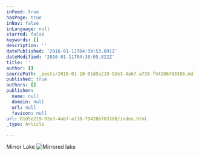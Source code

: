 ```yaml
---
inFeed: true
hasPage: true
inNav: false
inLanguage: null
starred: false
keywords: []
description: ''
datePublished: '2016-01-11T04:39:53.091Z'
dateModified: '2016-01-11T04:38:05.822Z'
title: ''
author: []
sourcePath: _posts/2016-01-10-01d5e219-92e3-4a67-a738-f94286703308.md
published: true
authors: []
publisher:
  name: null
  domain: null
  url: null
  favicon: null
url: 01d5e219-92e3-4a67-a738-f94286703308/index.html
_type: Article

---
```

Mirror Lake
![Mirrored lake](https://s3-us-west-2.amazonaws.com/the-grid-img/p/91d957b6cf3f137bb76adf57308734722d885dc6.jpg)